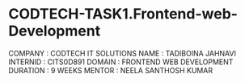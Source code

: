 # CODTECH-TASK1.Frontend-web-Development
COMPANY : CODTECH IT SOLUTIONS
NAME : TADIBOINA JAHNAVI
INTERNID : CITS0D891
DOMAIN : FRONTEND WEB DEVELOPMENT
DURATION : 9 WEEKS
MENTOR : NEELA SANTHOSH KUMAR
